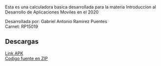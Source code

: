 Esta es una calculadora basica desarrollada para la materia Introduccion al Desarrollo de Aplicaciones Moviles 
en el 2020 <br>

Desarrollada por: Gabriel Antonio Ramirez Puentes <br>
Carnet: RP15019 <br>

## Descargas
[Link APK](https://drive.google.com/open?id=1tDILdgQTxFd-kSLiDR1GBIpLgfiBdFjE)<br>
[Codigo fuente en ZIP](https://drive.google.com/open?id=1rvEEeIsvUONcZUrUGrtc7orwO7znnZX-)<br>
